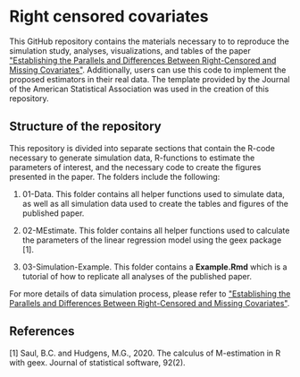 Right censored covariates
================

This GitHub repository contains the materials necessary to 
to reproduce the simulation study, analyses, visualizations, and
tables of the paper ["Establishing the Parallels and Differences Between 
Right-Censored and Missing Covariates"](google.com). Additionally, users can use this code to implement the proposed estimators in their real data. The template provided by the Journal of the 
American Statistical Association was used in the creation of this repository.

## Structure of the repository

This repository is divided into separate sections that contain the R-code necessary to 
generate simulation data, R-functions to estimate the parameters of interest, and the 
necessary code to create the figures presented in the paper. The folders include the following:

1.  01-Data. This folder contains all helper functions used to simulate data, as well as all simulation data used  to create the tables and figures of the published paper. 

2.  02-MEstimate. This folder contains all helper functions used to calculate the parameters of the linear regression model using the geex package [1].

3.  03-Simulation-Example. This folder contains a **Example.Rmd** which is a tutorial of how to replicate all analyses of the published paper. 

For more details of data simulation process, please refer to ["Establishing the Parallels and Differences Between 
Right-Censored and Missing Covariates"](google.com). 

## References

[1] Saul, B.C. and Hudgens, M.G., 2020. The calculus of M-estimation in R with geex. Journal of statistical software, 92(2).
